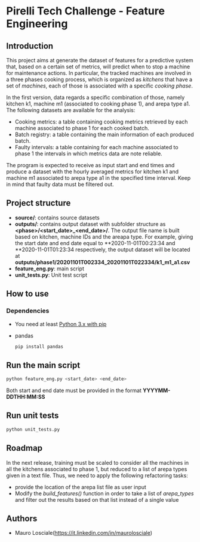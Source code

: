 # Pirelli Tech Challenge - Feature Engineering 

## Introduction

This project aims at generate the dataset of features for a predictive system that, based on a certain set of metrics, will predict when to stop a machine for maintenance actions. In particular, the tracked machines are involved in a three phases cooking process, which is organized as *kitchens* that have a set of *machines*, each of those is associated with a specific *cooking phase*. 

In the first version, data regards a specific combination of those, namely kitchen k1, machine m1 (associated to cooking phase 1),
and arepa type a1. The following datasets are available for the analysis:
* Cooking metrics: a table containing cooking metrics retrieved by each machine associated to phase 1 for each cooked batch.
* Batch registry: a table containing the main information of each produced batch.
* Faulty intervals: a table containing for each machine associated to phase 1 the intervals in which metrics data are note reliable.

The program is expected to receive as input start and end times and produce a dataset with the hourly averaged metrics for kitchen k1 and machine m1 associated to arepa type a1 in the specified time interval. Keep in mind that faulty data must be filtered out.

## Project structure

* **source/**: contains source datasets
* **outputs/**: contains output dataset with subfolder structure as **\<phase\>/\<start_date\>_\<end_date\>/**. The output file name is built based on kitchen, machine IDs and the areapa type. For example, giving the start date and end date equal to **2020-11-01T00:23:34 and **2020-11-01T01:23:34 respectively, the output dataset will be located at **outputs/phase1/20201101T002334_20201101T022334/k1_m1_a1.csv**
* **feature_eng.py**: main script
* **unit_tests.py**: Unit test script

## How to use
### Dependencies ###

* You need at least [Python 3.x with pip](https://www.python.org/downloads/) 
* pandas

    ```bash
   pip install pandas
   ```
## Run the main script ###


```bash
python feature_eng.py <start_date> <end_date>
```

Both start and end date must be provided in the format **YYYYMM-
DDTHH:MM:SS**

## Run unit tests ###


```bash
python unit_tests.py
```

## Roadmap

In the next release, training must be scaled to consider all the machines in all the kitchens associated to phase 1, but reduced to a list of arepa types given in a text file. Thus, we need to apply the following refactoring tasks:

* provide the location of the arepa list file as user input
* Modify the *build_features()* function in order to take a list of *arepa_types* and filter out the results based on that list instead of a single value


## Authors
* Mauro Losciale(https://it.linkedin.com/in/maurolosciale)
